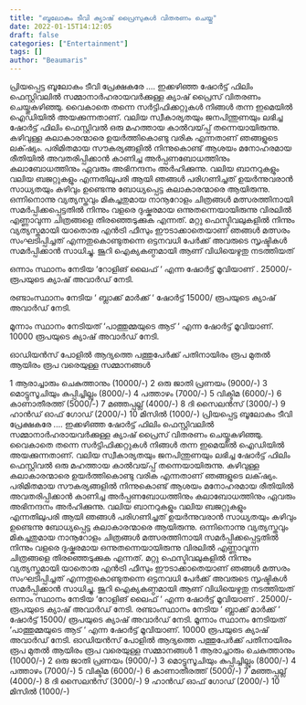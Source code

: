 ```yaml
---
title: "ബൂലോകം ടീവി ക്യാഷ് പ്രൈസുകൾ വിതരണം ചെയ്തു"
date: 2022-01-15T14:12:05
draft: false
categories: ["Entertainment"]
tags: []
author: "Beaumaris"
---
```


പ്രിയപ്പെട്ട ബൂലോകം ടീവി പ്രേക്ഷകരേ .... ഇക്കഴിഞ്ഞ ഷോർട്ട് ഫിലിം ഫെസ്റ്റിവലിൽ സമ്മാനാർഹരായവർക്കുള്ള ക്യാഷ് പ്രൈസ് വിതരണം ചെയ്തുകഴിഞ്ഞു. വൈകാതെ തന്നെ സർട്ടിഫിക്കറ്റുകൾ നിങ്ങൾ തന്ന ഇമെയിൽ ഐഡിയിൽ അയക്കുന്നതാണ്. വലിയ സ്വീകാര്യതയും ജനപിന്തുണയും ലഭിച്ച ഷോർട്ട് ഫിലിം ഫെസ്റ്റിവൽ ഒരു മഹത്തായ കാൽവയ്‌പ്പ് തന്നെയായിരുന്നു. കഴിവുള്ള കലാകാരന്മാരെ ഉയർത്തികൊണ്ടു വരിക എന്നതാണ് ഞങ്ങളുടെ ലക്‌ഷ്യം. പരിമിതമായ സൗകര്യങ്ങളിൽ നിന്നുകൊണ്ട് ആശയം മനോഹരമായ രീതിയിൽ അവതരിപ്പിക്കാൻ കാണിച്ച അർപ്പണബോധത്തിനും കലാബോധത്തിനും ഏവരും അഭിനന്ദനം അർഹിക്കുന്നു. വലിയ ബാനറുകളും വലിയ ബജറ്റുകളും എന്നതിലുപരി ആയി ഞങ്ങൾ പരിഗണിച്ചത് ഉയർന്നുവരാൻ സാധ്യതയും കഴിവും ഉണ്ടെന്നു ബോധ്യപ്പെട്ട കലാകാരന്മാരെ ആയിരുന്നു. ഒന്നിനൊന്നു വ്യത്യസ്തവും മികച്ചതുമായ നാനൂറോളം ചിത്രങ്ങൾ മത്സരത്തിനായി സമർപ്പിക്കപ്പെട്ടതിൽ നിന്നും വളരെ ദുഷ്കരമായ ഒന്നുതന്നെയായിരുന്നു വിരലിൽ എണ്ണാവുന്ന ചിത്രങ്ങളെ തിരഞ്ഞെടുക്കുക എന്നത്. മറ്റു ഫെസ്ടിവലുകളിൽ നിന്നും വ്യത്യസ്തമായി യാതൊരു എൻട്രി ഫീസും ഈടാക്കാതെയാണ് ഞങ്ങൾ മത്സരം സംഘടിപ്പിച്ചത് എന്നതുകൊണ്ടുതന്നെ ഒട്ടനവധി പേർക്ക് അവരുടെ സൃഷ്ടികൾ സമർപ്പിക്കാൻ സാധിച്ചു. ജൂറി ഐക്യകണ്ഠമായി ആണ് വിധിയെഴുതു നടത്തിയത്

ഒന്നാം സ്ഥാനം നേടിയ ‘റോളിങ് ലൈഫ് ‘ എന്ന ഷോർട്ട് മൂവിയാണ് . 25000/- രൂപയുടെ ക്യാഷ് അവാർഡ് നേടി.

രണ്ടാംസ്ഥാനം നേടിയ ‘ ബ്ലാക്ക് മാർക്ക് ‘ ഷോർട്ട് 15000/ രൂപയുടെ ക്യാഷ് അവാർഡ് നേടി.

മൂന്നാം സ്ഥാനം നേടിയത് ‘പാത്തുമ്മയുടെ ആട് ‘ എന്ന ഷോർട്ട് മൂവിയാണ്. 10000 രൂപയുടെ ക്യാഷ് അവാർഡ് നേടി.

ഓഡിയൻസ് പോളിൽ ആദ്യത്തെ പത്തുപേർക്ക് പതിനായിരം രൂപ മുതൽ ആയിരം രൂപ വരെയുള്ള സമ്മാനങ്ങൾ

1 ആരാച്ചാരും ചെകുത്താനും (10000/-)
2 ഒരു ജാതി പ്രണയം (9000/-)
3 മൊട്ടുസൂചിയും കുപ്പിച്ചില്ലും (8000/-)
4 പത്താഴം (7000/-)
5 വിക്ടിമ (6000/-)
6 കാണാതീരത്ത് (5000/-)
7 മഞ്ഞപ്പല്ല് (4000/-)
8 ദി സൈലൻസ് (3000/-)
9 ഹാൻഡ് ഓഫ് ഗോഡ് (2000/-)
10 മിസിൽ (1000/-)
പ്രിയപ്പെട്ട ബൂലോകം ടീവി പ്രേക്ഷകരേ .... ഇക്കഴിഞ്ഞ ഷോർട്ട് ഫിലിം ഫെസ്റ്റിവലിൽ സമ്മാനാർഹരായവർക്കുള്ള ക്യാഷ് പ്രൈസ് വിതരണം ചെയ്തുകഴിഞ്ഞു. വൈകാതെ തന്നെ സർട്ടിഫിക്കറ്റുകൾ നിങ്ങൾ തന്ന ഇമെയിൽ ഐഡിയിൽ അയക്കുന്നതാണ്. വലിയ സ്വീകാര്യതയും ജനപിന്തുണയും ലഭിച്ച ഷോർട്ട് ഫിലിം ഫെസ്റ്റിവൽ ഒരു മഹത്തായ കാൽവയ്‌പ്പ് തന്നെയായിരുന്നു. കഴിവുള്ള കലാകാരന്മാരെ ഉയർത്തികൊണ്ടു വരിക എന്നതാണ് ഞങ്ങളുടെ ലക്‌ഷ്യം. പരിമിതമായ സൗകര്യങ്ങളിൽ നിന്നുകൊണ്ട് ആശയം മനോഹരമായ രീതിയിൽ അവതരിപ്പിക്കാൻ കാണിച്ച അർപ്പണബോധത്തിനും കലാബോധത്തിനും ഏവരും അഭിനന്ദനം അർഹിക്കുന്നു. വലിയ ബാനറുകളും വലിയ ബജറ്റുകളും എന്നതിലുപരി ആയി ഞങ്ങൾ പരിഗണിച്ചത് ഉയർന്നുവരാൻ സാധ്യതയും കഴിവും ഉണ്ടെന്നു ബോധ്യപ്പെട്ട കലാകാരന്മാരെ ആയിരുന്നു. ഒന്നിനൊന്നു വ്യത്യസ്തവും മികച്ചതുമായ നാനൂറോളം ചിത്രങ്ങൾ മത്സരത്തിനായി സമർപ്പിക്കപ്പെട്ടതിൽ നിന്നും വളരെ ദുഷ്കരമായ ഒന്നുതന്നെയായിരുന്നു വിരലിൽ എണ്ണാവുന്ന ചിത്രങ്ങളെ തിരഞ്ഞെടുക്കുക എന്നത്. മറ്റു ഫെസ്ടിവലുകളിൽ നിന്നും വ്യത്യസ്തമായി യാതൊരു എൻട്രി ഫീസും ഈടാക്കാതെയാണ് ഞങ്ങൾ മത്സരം സംഘടിപ്പിച്ചത് എന്നതുകൊണ്ടുതന്നെ ഒട്ടനവധി പേർക്ക് അവരുടെ സൃഷ്ടികൾ സമർപ്പിക്കാൻ സാധിച്ചു. ജൂറി ഐക്യകണ്ഠമായി ആണ് വിധിയെഴുതു നടത്തിയത് ഒന്നാം സ്ഥാനം നേടിയ ‘റോളിങ് ലൈഫ് ‘ എന്ന ഷോർട്ട് മൂവിയാണ് . 25000/- രൂപയുടെ ക്യാഷ് അവാർഡ് നേടി. രണ്ടാംസ്ഥാനം നേടിയ ‘ ബ്ലാക്ക് മാർക്ക് ‘ ഷോർട്ട് 15000/ രൂപയുടെ ക്യാഷ് അവാർഡ് നേടി. മൂന്നാം സ്ഥാനം നേടിയത് ‘പാത്തുമ്മയുടെ ആട് ‘ എന്ന ഷോർട്ട് മൂവിയാണ്. 10000 രൂപയുടെ ക്യാഷ് അവാർഡ് നേടി. ഓഡിയൻസ് പോളിൽ ആദ്യത്തെ പത്തുപേർക്ക് പതിനായിരം രൂപ മുതൽ ആയിരം രൂപ വരെയുള്ള സമ്മാനങ്ങൾ 1 ആരാച്ചാരും ചെകുത്താനും (10000/-) 2 ഒരു ജാതി പ്രണയം (9000/-) 3 മൊട്ടുസൂചിയും കുപ്പിച്ചില്ലും (8000/-) 4 പത്താഴം (7000/-) 5 വിക്ടിമ (6000/-) 6 കാണാതീരത്ത് (5000/-) 7 മഞ്ഞപ്പല്ല് (4000/-) 8 ദി സൈലൻസ് (3000/-) 9 ഹാൻഡ് ഓഫ് ഗോഡ് (2000/-) 10 മിസിൽ (1000/-)
